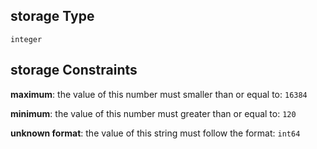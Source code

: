 ## storage Type

`integer`

## storage Constraints

**maximum**: the value of this number must smaller than or equal to: `16384`

**minimum**: the value of this number must greater than or equal to: `120`

**unknown format**: the value of this string must follow the format: `int64`

